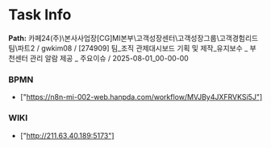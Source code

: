 # Task Info

**Path:** 카페24(주)\본사사업장\[CG]MI본부\고객성장센터\고객성장그룹\고객경험리드팀\파트2 / gwkim08 / [274909] 팀_조직 관제대시보드 기획 및 제작_유지보수 _ 부천센터 관리 알람 제공 _ 주요이슈 / 2025-08-01_00-00-00

### BPMN
- ["https://n8n-mi-002-web.hanpda.com/workflow/MVJBy4JXFRVKSi5J"]

### WIKI
- ["http://211.63.40.189:5173"]

